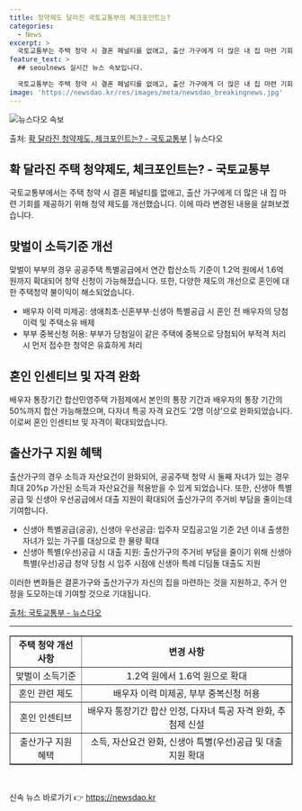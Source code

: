 ```yaml
---
title: 청약제도 달라진 국토교통부의 체크포인트는?
categories:
  - News
excerpt: >
  국토교통부는 주택 청약 시 결혼 페널티를 없애고, 출산 가구에게 더 많은 내 집 마련 기회를 가질 수 있도록…
feature_text: >
  ## seoulnews 실시간 뉴스 속보입니다.

  국토교통부는 주택 청약 시 결혼 페널티를 없애고, 출산 가구에게 더 많은 내 집 마련 기회를 가질 수 있도록…
image: 'https://newsdao.kr/res/images/meta/newsdao_breakingnews.jpg'
---
```


![뉴스다오 속보](https://newsdao.kr/res/images/meta/newsdao_breakingnews.jpg)

<p>출처: <a href="https://newsdao.kr/3519" rel="dofollow">확 달라진 청약제도, 체크포인트는? - 국토교통부</a> | 뉴스다오</p>

<h2 data-ke-size="size26">확 달라진 주택 청약제도, 체크포인트는? - 국토교통부</h2>

<p data-ke-size="size16">국토교통부에서는 주택 청약 시 결혼 페널티를 없애고, 출산 가구에게 더 많은 내 집 마련 기회를 제공하기 위해 청약 제도를 개선했습니다. 이에 따라 변경된 내용을 살펴보겠습니다.</p>

<h2 data-ke-size="size24">맞벌이 소득기준 개선</h2>
<p data-ke-size="size16">맞벌이 부부의 경우 공공주택 특별공급에서 연간 합산소득 기준이 1.2억 원에서 1.6억 원까지 확대되어 청약 신청이 가능해졌습니다. 또한, 다양한 제도의 개선으로 혼인에 대한 주택청약 불이익이 해소되었습니다.</p>
<ul>
    <li>배우자 이력 미제공: 생애최초·신혼부부·신생아 특별공급 시 혼인 전 배우자의 당첨 이력 및 주택소유 배제</li>
    <li>부부 중복신청 허용: 부부가 당첨일이 같은 주택에 중복으로 당첨되어 부적격 처리 시 먼저 접수한 청약은 유효하게 처리</li>
</ul>

<h2 data-ke-size="size24">혼인 인센티브 및 자격 완화</h2>
<p data-ke-size="size16">배우자 통장기간 합산민영주택 가점제에서 본인의 통장 기간과 배우자의 통장 기간의 50%까지 합산 가능해졌으며, 다자녀 특공 자격 요건도 '2명 이상'으로 완화되었습니다. 이로써 혼인 인센티브 및 자격이 확대되었습니다.</p>

<h2 data-ke-size="size24">출산가구 지원 혜택</h2>
<p data-ke-size="size16">출산가구의 경우 소득과 자산요건이 완화되어, 공공주택 청약 시 둘째 자녀가 있는 경우 최대 20%p 가산된 소득과 자산요건을 적용받을 수 있게 되었습니다. 또한, 신생아 특별공급 및 신생아 우선공급에서 대출 지원이 확대되어 출산가구의 주거비 부담을 줄이는데 기여합니다.</p>
<ul>
    <li>신생아 특별공급(공공), 신생아 우선공급: 입주자 모집공고일 기준 2년 이내 출생한 자녀가 있는 가구를 대상으로 한 물량 확대</li>
    <li>신생아 특별(우선)공급 시 대출 지원: 출산가구의 주거비 부담을 줄이기 위해 신생아 특별(우선)공급 청약 당첨 시 입주 시점에 신생아 특례 디딤돌 대출도 지원</li>
</ul>

<p data-ke-size="size16">이러한 변화들은 결혼가구와 출산가구가 자신의 집을 마련하는 것을 지원하고, 주거 안정을 도모하는데 기여할 것으로 기대됩니다.</p>

<p data-ke-size="size16"><a href="https://newsdao.kr/3519">출처: 국토교통부 - 뉴스다오</a></p>
<hr>

<table style="width: 100%;" border="1">
<tbody>
<tr>
<td style="text-align: center; height: 17px;"><b>주택 청약 개선사항</b></td>
<td style="text-align: center; height: 17px;"><b>변경 사항</b></td>
</tr>
<tr>
<td style="text-align: center; height: 17px;">맞벌이 소득기준</td>
<td style="text-align: center; height: 17px;">1.2억 원에서 1.6억 원으로 확대</td>
</tr>
<tr>
<td style="text-align: center; height: 17px;">혼인 관련 제도</td>
<td style="text-align: center; height: 17px;">배우자 이력 미제공, 부부 중복신청 허용</td>
</tr>
<tr>
<td style="text-align: center; height: 17px;">혼인 인센티브</td>
<td style="text-align: center; height: 17px;">배우자 통장기간 합산 인정, 다자녀 특공 자격 완화, 추첨제 신설</td>
</tr>
<tr>
<td style="text-align: center; height: 17px;">출산가구 지원 혜택</td>
<td style="text-align: center; height: 17px;">소득, 자산요건 완화, 신생아 특별(우선)공급 및 대출 지원 확대</td>
</tr>
</tbody>
</table>
<p data-ke-size="size16">&nbsp;</p> 

신속 뉴스 바로가기 👉 <a href="https://newsdao.kr" rel="dofollow">https://newsdao.kr</a>


